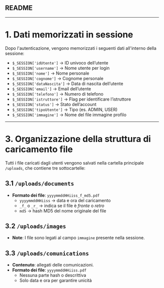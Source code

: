 ## README

---

# 1. Dati memorizzati in sessione

Dopo l'autenticazione, vengono memorizzati i seguenti dati all'interno della sessione:

- `$_SESSION['idUtente']` → ID univoco dell’utente
- `$_SESSION['username']` → Nome utente per login
- `$_SESSION['nome']` → Nome personale
- `$_SESSION['cognome']` → Cognome personale
- `$_SESSION['dataNascita']` → Data di nascita dell’utente
- `$_SESSION['email']` → Email dell’utente
- `$_SESSION['telefono']` → Numero di telefono
- `$_SESSION['istruttore']` → Flag per identificare l’istruttore
- `$_SESSION['status']` → Stato dell’account
- `$_SESSION['tipoUtente']` → Tipo (es. ADMIN, USER)
- `$_SESSION['immagine']` → Nome del file immagine profilo


---

# 3. Organizzazione della struttura di caricamento file

Tutti i file caricati dagli utenti vengono salvati nella cartella principale `/uploads`, che contiene tre sottocartelle:

## 3.1 `/uploads/documents`
- **Formato dei file**: `yyyymmddHHiiss_f_md5.pdf`
  - `yyyymmddHHiiss` → data e ora del caricamento
  - `_f_` o `_r_` → indica se il file è *fronte* o *retro*
  - `md5` → hash MD5 del nome originale del file

## 3.2 `/uploads/images`
- **Note**: I file sono legati al campo `immagine` presente nella sessione.

## 3.3 `/uploads/comunications`
- **Contenuto**: allegati delle comunicazioni.
- **Formato dei file**: `yyyymmddHHiiss.pdf`
  - Nessuna parte hash o descrittiva
  - Solo data e ora per garantire unicità





